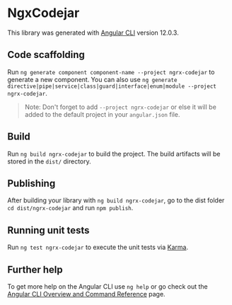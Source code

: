 # NgxCodejar

This library was generated with [Angular CLI](https://github.com/angular/angular-cli) version 12.0.3.

## Code scaffolding

Run `ng generate component component-name --project ngrx-codejar` to generate a new component. You can also
use `ng generate directive|pipe|service|class|guard|interface|enum|module --project ngrx-codejar`.
> Note: Don't forget to add `--project ngrx-codejar` or else it will be added to the default project in your `angular.json` file.

## Build

Run `ng build ngrx-codejar` to build the project. The build artifacts will be stored in the `dist/` directory.

## Publishing

After building your library with `ng build ngrx-codejar`, go to the dist folder `cd dist/ngrx-codejar` and
run `npm publish`.

## Running unit tests

Run `ng test ngrx-codejar` to execute the unit tests via [Karma](https://karma-runner.github.io).

## Further help

To get more help on the Angular CLI use `ng help` or go check out
the [Angular CLI Overview and Command Reference](https://angular.io/cli) page.
